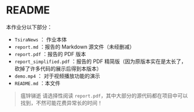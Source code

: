 # README

本作业分以下部分：

- `TsiraNews` ： 作业本体
- `report.md` ：报告的 Markdown 源文件（未经删减）
- `report.pdf` ：报告的 PDF 版本
- `report_simplified.pdf` ：报告的 PDF 精简版（因为原版本实在是太长了，砍掉了许多代码的展示后得到本版本）
- `demo.mp4` ： 对于视频播放功能的演示
- `README.md` ：本文件

> 瘟锌锑逝
> 请选择性阅读 `report.pdf`，其中大部分的源代码都在项目中可以找到，不然可能花费异常长的时间！